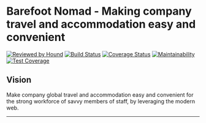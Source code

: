 # Barefoot Nomad - Making company travel and accommodation easy and convenient

[![Reviewed by Hound](https://img.shields.io/badge/Reviewed_by-Hound-8E64B0.svg)](https://houndci.com)  [![Build Status](https://travis-ci.com/andela/phoenix-bn-backend.svg?branch=develop)](https://travis-ci.com/andela/phoenix-bn-backend) [![Coverage Status](https://coveralls.io/repos/github/andela/phoenix-bn-backend/badge.svg?branch=ch-coveralls-167765384)](https://coveralls.io/github/andela/phoenix-bn-backend?branch=ch-coveralls-167765384) [![Maintainability](https://api.codeclimate.com/v1/badges/28351a9e117de0ecbba0/maintainability)](https://codeclimate.com/github/andela/phoenix-bn-backend/maintainability) [![Test Coverage](https://api.codeclimate.com/v1/badges/28351a9e117de0ecbba0/test_coverage)](https://codeclimate.com/github/andela/phoenix-bn-backend/test_coverage)

## Vision

Make company global travel and accommodation easy and convenient for the strong workforce of savvy members of staff, by leveraging the modern web.

---
